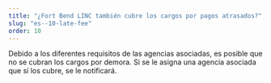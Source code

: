 ```yaml
---
title: "¿Fort Bend LINC también cubre los cargos por pagos atrasados?"
slug: "es--10-late-fee"
order: 10
---
```


Debido a los diferentes requisitos de las agencias asociadas, es posible que no se cubran los cargos por demora. Si se le asigna una agencia asociada que sí los cubre, se le notificará.